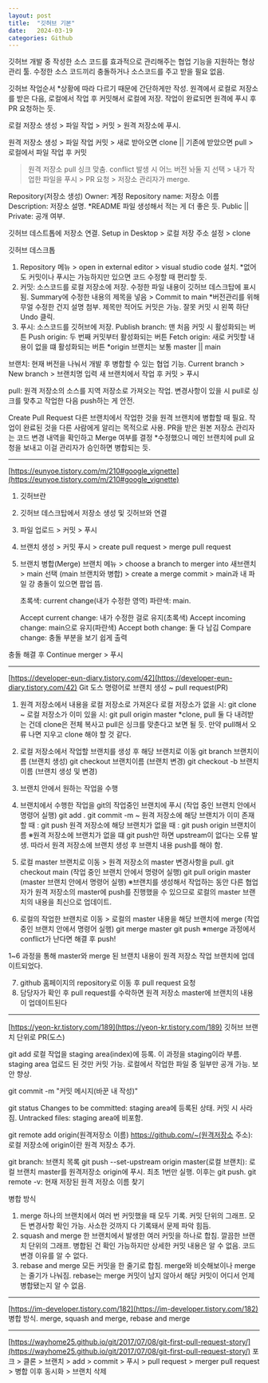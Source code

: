 ```yaml
---
layout: post
title:  "깃허브 기본"
date:   2024-03-19
categories: Github
---
```


깃허브
  개발 중 작성한 소스 코드를 효과적으로 관리해주는 협업 기능을 지원하는 형상관리 툴.
  수정한 소스 코드끼리 충돌하거나 소스코드를 주고 받을 필요 없음.

깃허브 작업순서
  *상황에 따라 다르기 때문에 간단하게만 작성. 원격에서 로컬로 저장소를 받은 다음, 로컬에서 작업 후 커밋해서 로컬에 저장. 작업이 완료되면 원격에 푸시 후 PR 요청하는 듯.

  로컬 저장소 생성 > 파일 작업 > 커밋 > 원격 저장소에 푸시.
    
  원격 저장소 생성 > 파일 작업 커밋 > 새로 받아오면 clone || 기존에 받았으면 pull > 로컬에서 파일 작업 후 커밋 
  > 원격 저장소 pull 싱크 맞춤. conflict 발생 시 어느 버전 놔둘 지 선택 > 내가 작업한 파일을 푸시 > PR 요청 > 저장소 관리자가 merge.
  
Repository(저장소 생성)
  Owner: 계정
  Repository name: 저장소 이름
  Description: 저장소 설명. *README 파일 생성해서 적는 게 더 좋은 듯.
  Public || Private: 공개 여부.

  
깃허브 데스트톱에 저장소 연결.
  Setup in Desktop > 로컬 저장 주소 설정 > clone

  
깃허브 데스크톱
1. Repository 메뉴 > open in external editor > visual studio code 설치.
	  *없어도 커밋이나 푸시는 가능하지만 있으면 코드 수정할 때 편리할 듯.
2. 커밋: 소스코드를 로컬 저장소에 저장.
  수정한 파일 내용이 깃허브 데스크탑에 표시됨.
  Summary에 수정한 내용의 제목을 넣음 > Commit to main
	  *버전관리를 위해 무얼 수정한 건지 설명 첨부. 제목만 적어도 커밋은 가능.
  잘못 커밋 시 왼쪽 하단 Undo 클릭.
3. 푸시: 소스코드를 깃허브에 저장.
  Publish branch: 맨 처음 커밋 시 활성화되는 버튼
  Push origin: 두 번째 커밋부터 활성화되는 버튼
  Fetch origin: 새로 커밋할 내용이 없을 떄 활성화되는 버튼
    *origin 브랜치는 보통 master || main

    
브랜치: 현재 버전을 나눠서 개발 후 병합할 수 있는 협업 기능.
  Current branch > New branch > 브랜치명 입력
  새 브랜치에서 작업 후 커밋 > 푸시

  pull: 원격 저장소의 소스를 지역 저장소로 가져오는 작업. 변경사항이 있을 시 pull로 싱크를 맞추고 작업한 다음 push하는 게 안전.
  
  Create Pull Request
    다른 브랜치에서 작업한 것을 원격 브랜치에 병합할 때 필요.
    작업이 완료된 것을 다른 사람에게 알리는 목적으로 사용. 
    PR을 받은 원본 저장소 관리자는 코드 변경 내역을 확인하고 Merge 여부를 결정
  	  *수정했으니 메인 브랜치에 pull 요청을 보내고 이걸 관리자가 승인하면 병합되는 듯.


----------------------------------------------------------------------------------------------------------------
[https://eunyoe.tistory.com/m/210#google_vignette](https://eunyoe.tistory.com/m/210#google_vignette)
1. 깃허브란
2. 깃허브 데스크탑에서 저장소 생성 및 깃허브와 연결
3. 파일 업로드 > 커밋 > 푸시
4. 브랜치 생성 > 커밋 푸시 > create pull request > merge pull request
5. 브랜치 병합(Merge)
    브랜치 메뉴 > choose a branch to merger into 새브랜치 > main 선택 (main 브랜치와 병합) > create a merge commit > main과 내 파일 강 충돌이 있으면 팝업 뜸. 
    
    초록색: current change(내가 수정한 영역) 
    파란색: main.
  
    Accept current change: 내가 수정한 걸로 유지(초록색)
    Accept incoming change: main으로 유지(파란색)
    Accept both change: 둘 다 남김
    Compare change: 충돌 부분을 보기 쉽게 출력
    
  충돌 해결 후 Continue merger > 푸시

----------------------------------------------------------------------------------------------------------------
[https://developer-eun-diary.tistory.com/42](https://developer-eun-diary.tistory.com/42)
Git 도스 명령어로 브랜치 생성 ~ pull request(PR)
1. 원격 저장소에서 내용을 로컬 저장소로 가져온다
	로컬 저장소가 없을 시: git clone ~
	로컬 저장소가 이미 있을 시: git pull origin master
     *clone, pull 둘 다 내려받는 건데 clone은 전체 복사고 pull은 싱크를 맞춘다고 보면 될 듯. 만약 pull해서 오류 나면 지우고 clone 해야 할 것 같다.

2. 로컬 저장소에서 작업할 브랜치를 생성 후 해당 브랜치로 이동
	git branch 브랜치이름 (브랜치 생성)
	git checkout 브랜치이름 (브랜치 변경)
	git checkout -b 브랜치이름 (브랜치 생성 및 변경)
 
3. 브랜치 안에서 원하는 작업을 수행
4. 브랜치에서 수행한 작업을 git의 작업중인 브랜치에 푸시
	(작업 중인 브랜치 안에서 명령어 실행)
	git add .
	git commit -m ~
	원격 저장소에 해당 브랜치가 이미 존재할 때 : git push
	원격 저장소에 해당 브랜치가 없을 때 : git push origin 브랜치이름
	※원격 저장소에 브랜치가 없을 떄 git push만 하면 upstream이 없다는 오류 발생. 따라서 원격 저장소에 브랜치 생성 후 브랜치 내용 push를 해야 함.

5. 로컬 master 브랜치로 이동 > 원격 저장소의 master 변경사항을 pull.
	git checkout main (작업 중인 브랜치 안에서 명령어 실행)
	git pull origin master (master 브랜치 안에서 명령어 실행)
  ※브랜치를 생성해서 작업하는 동안 다른 협업자가 원격 저장소의 master에 push를 진행했을 수 있으므로 로컬의 master 브랜치의 내용을 최신으로 업데이트.

6. 로컬의 작업한 브랜치로 이동 > 로컬의 master 내용을 해당 브랜치에 merge
	(작업 중인 브랜치 안에서 명령어 실행)
	git merge master
	git push
	※merge 과정에서 conflict가 난다면 해결 후 push!

1~6 과정을 통해 master와 merge 된 브랜치 내용이 원격 저장소 작업 브랜치에 업데이트되었다.

7. github 홈페이지의 repository로 이동 후 pull request 요청
8. 담당자가 확인 후 pull request를 수락하면 원격 저장소 master에 브랜치의 내용이 업데이트된다

----------------------------------------------------------------------------------------------------------------
[https://yeon-kr.tistory.com/189](https://yeon-kr.tistory.com/189)
깃허브 브랜치 단위로 PR(도스)

git add
	로컬 작업을 staging area(index)에 등록.
	이 과정을 staging이라 부름.
	staging area 업로드 된 것만 커밋 가능. 로컬에서 작업한 파일 중 일부만 공개 가능. 보안 향상.

git commit -m "커밋 메시지(바꾼 내 작성)"

git status
	Changes to be committed: staging area에 등록된 상태. 커밋 시 사라짐.
	Untracked files: staging area에 비포함.

git remote add origin(원격저장소 이름) https://github.com/~(원격저장소 주소): 로컬 저장소에 origin이란 원격 저장소 추가.

git branch: 브랜치 목록
git push --set-upstream origin master(로컬 브랜치): 로컬 브랜치 master를 원격저장소 origin에 푸시. 최초 1번만 실행. 이후는 git push.
git remote -v: 현재 저장된 원격 저장소 이름 찾기

병합 방식
1. merge
	하나의 브랜치에서 여러 번 커밋했을 때 모두 기록.
	커밋 단위의 그래프.
	모든 변경사항 확인 가능.
	사소한 것까지 다 기록돼서 문제 파악 힘듬.
2. squash and merge
	한 브랜치에서 발생한 여러 커밋을 하나로 합침.
	깔끔한 브랜치 단위의 그래프.
	병합된 건 확인 가능하지만 상세한 커밋 내용은 알 수 없음. 코드 변경 이유를 알 수 없다.
3. rebase and merge
	모든 커밋을 한 줄기로 합침.
	merge와 비슷해보이나 merge는 줄기가 나눠짐.
	rebase는 merge 커밋이 남지 않아서 해당 커밋이 어디서 언제 병합됐는지 알 수 없음.

----------------------------------------------------------------------------------------------------------------
[https://im-developer.tistory.com/182](https://im-developer.tistory.com/182)
병합 방식. merge, squash and merge, rebase and merge

----------------------------------------------------------------------------------------------------------------
[https://wayhome25.github.io/git/2017/07/08/git-first-pull-request-story/](https://wayhome25.github.io/git/2017/07/08/git-first-pull-request-story/)
포크 > 클론 > 브랜치 > add > commit > 푸시 > pull request > merger pull request > 병합 이후 동시화 > 브랜치 삭제

